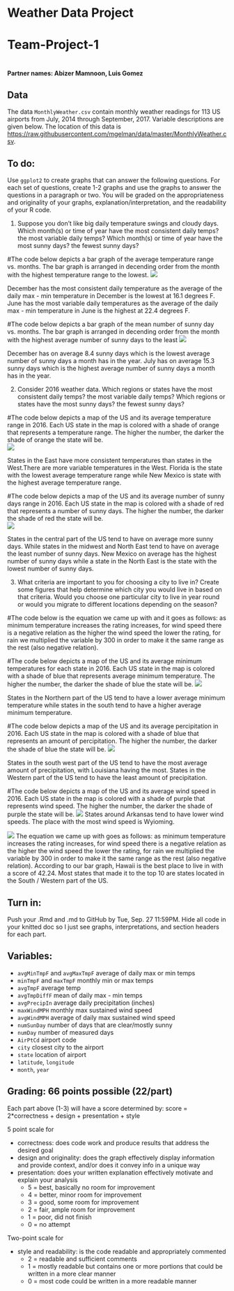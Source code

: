 Weather Data Project
================

## 

# Team-Project-1

# 

**Partner names: Abizer Mamnoon, Luis Gomez**

## Data

The data `MonthlyWeather.csv` contain monthly weather readings for 113
US airports from July, 2014 through September, 2017. Variable
descriptions are given below. The location of this data is
<https://raw.githubusercontent.com/mgelman/data/master/MonthlyWeather.csv>.

## To do:

Use `ggplot2` to create graphs that can answer the following questions.
For each set of questions, create 1-2 graphs and use the graphs to
answer the questions in a paragraph or two. You will be graded on the
appropriateness and originality of your graphs,
explanation/interpretation, and the readability of your R code.

1.  Suppose you don’t like big daily temperature swings and cloudy days.
    Which month(s) or time of year have the most consistent daily temps?
    the most variable daily temps? Which month(s) or time of year have
    the most sunny days? the fewest sunny days?

\#The code below depicts a bar graph of the average temperature range
vs. months. The bar graph is arranged in decending order from the month
with the highest temperature range to the lowest.
![](FinalProject_files/figure-gfm/unnamed-chunk-2-1.png)<!-- -->

December has the most consistent daily temperature as the average of the
daily max - min temperature in December is the lowest at 16.1 degrees F.
June has the most variable daily temperatures as the average of the
daily max - min temperature in June is the highest at 22.4 degrees F.

\#The code below depicts a bar graph of the mean number of sunny day
vs. months. The bar graph is arranged in decending order from the month
with the highest average number of sunny days to the least
![](FinalProject_files/figure-gfm/unnamed-chunk-3-1.png)<!-- -->

December has on average 8.4 sunny days which is the lowest average
number of sunny days a month has in the year. July has on average 15.3
sunny days which is the highest average number of sunny days a month has
in the year.

2.  Consider 2016 weather data. Which regions or states have the most
    consistent daily temps? the most variable daily temps? Which regions
    or states have the most sunny days? the fewest sunny days?

\#The code below depicts a map of the US and its average temperature
range in 2016. Each US state in the map is colored with a shade of
orange that represents a temperature range. The higher the number, the
darker the shade of orange the state will be.  
![](FinalProject_files/figure-gfm/unnamed-chunk-4-1.png)<!-- -->

States in the East have more consistent temperatures than states in the
West.There are more variable temperatures in the West. Florida is the
state with the lowest average temperature range while New Mexico is
state with the highest average temperature range.

\#The code below depicts a map of the US and its average number of sunny
days range in 2016. Each US state in the map is colored with a shade of
red that represents a number of sunny days. The higher the number, the
darker the shade of red the state will be.  
![](FinalProject_files/figure-gfm/unnamed-chunk-5-1.png)<!-- -->

States in the central part of the US tend to have on average more sunny
days. While states in the midwest and North East tend to have on average
the least number of sunny days. New Mexico on average has the highest
number of sunny days while a state in the North East is the state with
the lowest number of sunny days.

3.  What criteria are important to you for choosing a city to live in?
    Create some figures that help determine which city you would live in
    based on that criteria. Would you choose one particular city to live
    in year round or would you migrate to different locations depending
    on the season?

\#The code below is the equation we came up with and it goes as follows:
as minimum temperature increases the rating increases, for wind speed
there is a negative relation as the higher the wind speed the lower the
rating, for rain we multiplied the variable by 300 in order to make it
the same range as the rest (also negative relation).

\#The code below depicts a map of the US and its average minimum
temperatures for each state in 2016. Each US state in the map is colored
with a shade of blue that represents average minimum temperature. The
higher the number, the darker the shade of blue the state will be.
![](FinalProject_files/figure-gfm/unnamed-chunk-7-1.png)<!-- -->

States in the Northern part of the US tend to have a lower average
minimum temperature while states in the south tend to have a higher
average minimum temperature.

\#The code below depicts a map of the US and its average percipitation
in 2016. Each US state in the map is colored with a shade of blue that
represents an amount of percipitation. The higher the number, the darker
the shade of blue the state will be.
![](FinalProject_files/figure-gfm/unnamed-chunk-8-1.png)<!-- -->

States in the south west part of the US tend to have the most average
amount of precipitation, with Louisiana having the most. States in the
Western part of the US tend to have the least amount of precipitation.

\#The code below depicts a map of the US and its average wind speed in
2016. Each US state in the map is colored with a shade of purple that
represents wind speed. The higher the number, the darker the shade of
purple the state will be.
![](FinalProject_files/figure-gfm/unnamed-chunk-9-1.png)<!-- --> States
around Arkansas tend to have lower wind speeds. The place with the most
wind speed is Wyioming.

![](FinalProject_files/figure-gfm/unnamed-chunk-10-1.png)<!-- --> The
equation we came up with goes as follows: as minimum temperature
increases the rating increases, for wind speed there is a negative
relation as the higher the wind speed the lower the rating, for rain we
multiplied the variable by 300 in order to make it the same range as the
rest (also negative relation). According to our bar graph, Hawaii is the
best place to live in with a score of 42.24. Most states that made it to
the top 10 are states located in the South / Western part of the US.

## Turn in:

Push your .Rmd and .md to GitHub by Tue, Sep. 27 11:59PM. Hide all code
in your knitted doc so I just see graphs, interpretations, and section
headers for each part.

## Variables:

-   `avgMinTmpF` and `avgMaxTmpF` average of daily max or min temps
-   `minTmpF` and `maxTmpF` monthly min or max temps
-   `avgTmpF` average temp
-   `avgTmpDiffF` mean of daily max - min temps
-   `avgPrecipIn` average daily precipitation (inches)
-   `maxWindMPH` monthly max sustained wind speed
-   `avgWindMPH` average of daily max sustained wind speed
-   `numSunDay` number of days that are clear/mostly sunny
-   `numDay` number of measured days
-   `AirPtCd` airport code
-   `city` closest city to the airport
-   `state` location of airport
-   `latitude`, `longitude`
-   `month`, `year`

## Grading: 66 points possible (22/part)

Each part above (1-3) will have a score determined by: score =
2\*correctness + design + presentation + style

5 point scale for

-   correctness: does code work and produce results that address the
    desired goal
-   design and originality: does the graph effectively display
    information and provide context, and/or does it convey info in a
    unique way
-   presentation: does your written explanation effectively motivate and
    explain your analysis
    -   5 = best, basically no room for improvement
    -   4 = better, minor room for improvement
    -   3 = good, some room for improvement
    -   2 = fair, ample room for improvement
    -   1 = poor, did not finish
    -   0 = no attempt

Two-point scale for

-   style and readability: is the code readable and appropriately
    commented
    -   2 = readable and sufficient comments
    -   1 = mostly readable but contains one or more portions that could
        be written in a more clear manner
    -   0 = most code could be written in a more readable manner
